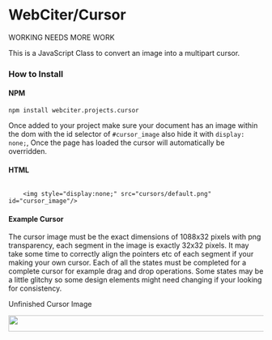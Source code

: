 <h1>WebCiter/Cursor</h1>

WORKING NEEDS MORE WORK

<p>This is a JavaScript Class to convert an image into a multipart cursor.</p>

<h3>How to Install</h3>

<h4>NPM</h4>

<code>npm install webciter.projects.cursor</code>

Once added to your project make sure your document has an image within the dom with the id selector of <code>#cursor_image</code>
also hide it with <code>display: none;</code>, Once the page has loaded the cursor will automatically be overridden.

<h4>HTML</h4>

<code>
    &lt;img style="display:none;" src="cursors/default.png" id="cursor_image"/&gt;
</code>


<h4>Example Cursor</h4>

The cursor image must be the exact dimensions of 1088x32 pixels with png transparency, each segment in the image is exactly 32x32 pixels. It may take some time to correctly align the pointers etc of each segment if your making your own cursor. Each of all the states must be completed for a complete cursor for example drag and drop operations. Some states may be a little glitchy so some design elements might need changing if your looking for consistency.

Unfinished Cursor Image

<img src="cursors/default.png" style="width: 1088px; height: 32px;" />









